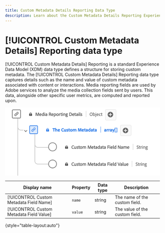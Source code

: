 ```yaml
---
title: Custom Metadata Details Reporting Data Type
description: Learn about the Custom Metadata Details Reporting Experience Data Model (XDM) data type.
---
```

# [!UICONTROL Custom Metadata Details] Reporting data type

[!UICONTROL Custom Metadata Details] Reporting is a standard Experience Data Model (XDM) data type defines a structure for storing custom metadata. The [!UICONTROL Custom Metadata Details] Reporting data type captures details such as the name and value of custom metadata associated with content or interactions. Media reporting fields are used by Adobe services to analyze the media collection fields sent by users. This data, alongside other specific user metrics, are computed and reported upon.

![A diagram of the Custom Metadata Details Reporting data type.](../images/data-types/the-custom-metadata-reporting.png)

| Display name                               | Property         | Data type | Description                             |
|--------------------------------------------|------------------|-----------|-----------------------------------------|
| [!UICONTROL Custom Metadata Field Name]    | `name`           | string    | The name of the custom field.           |
| [!UICONTROL Custom Metadata Field Value]   | `value`          | string    | The value of the custom field.          |

{style="table-layout:auto"}
